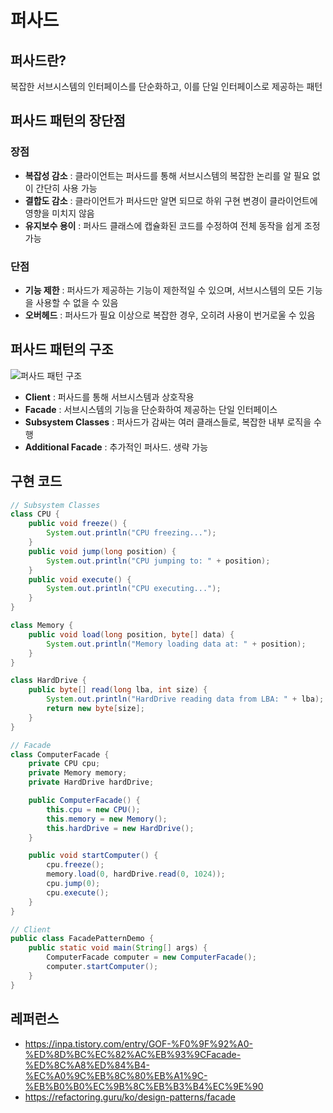 # 퍼사드

## 퍼사드란?
복잡한 서브시스템의 인터페이스를 단순화하고, 이를 단일 인터페이스로 제공하는 패턴

## 퍼사드 패턴의 장단점
### 장점
- **복잡성 감소** : 클라이언트는 퍼사드를 통해 서브시스템의 복잡한 논리를 알 필요 없이 간단히 사용 가능
- **결합도 감소** : 클라이언트가 퍼사드만 알면 되므로 하위 구현 변경이 클라이언트에 영향을 미치지 않음
- **유지보수 용이** : 퍼사드 클래스에 캡슐화된 코드를 수정하여 전체 동작을 쉽게 조정 가능

### 단점
- **기능 제한** : 퍼사드가 제공하는 기능이 제한적일 수 있으며, 서브시스템의 모든 기능을 사용할 수 없을 수 있음
- **오버헤드** : 퍼사드가 필요 이상으로 복잡한 경우, 오히려 사용이 번거로울 수 있음

## 퍼사드 패턴의 구조
![퍼사드 패턴 구조](https://github.com/user-attachments/assets/e7d9d68c-a9a9-4048-87c9-94b867cfe386)

- **Client** : 퍼사드를 통해 서브시스템과 상호작용
- **Facade** : 서브시스템의 기능을 단순화하여 제공하는 단일 인터페이스
- **Subsystem Classes** : 퍼사드가 감싸는 여러 클래스들로, 복잡한 내부 로직을 수행
- **Additional Facade** : 추가적인 퍼사드. 생략 가능

## 구현 코드
```java
// Subsystem Classes
class CPU {
    public void freeze() {
        System.out.println("CPU freezing...");
    }
    public void jump(long position) {
        System.out.println("CPU jumping to: " + position);
    }
    public void execute() {
        System.out.println("CPU executing...");
    }
}

class Memory {
    public void load(long position, byte[] data) {
        System.out.println("Memory loading data at: " + position);
    }
}

class HardDrive {
    public byte[] read(long lba, int size) {
        System.out.println("HardDrive reading data from LBA: " + lba);
        return new byte[size];
    }
}

// Facade
class ComputerFacade {
    private CPU cpu;
    private Memory memory;
    private HardDrive hardDrive;

    public ComputerFacade() {
        this.cpu = new CPU();
        this.memory = new Memory();
        this.hardDrive = new HardDrive();
    }

    public void startComputer() {
        cpu.freeze();
        memory.load(0, hardDrive.read(0, 1024));
        cpu.jump(0);
        cpu.execute();
    }
}

// Client
public class FacadePatternDemo {
    public static void main(String[] args) {
        ComputerFacade computer = new ComputerFacade();
        computer.startComputer();
    }
}

```

## 레퍼런스
- https://inpa.tistory.com/entry/GOF-%F0%9F%92%A0-%ED%8D%BC%EC%82%AC%EB%93%9CFacade-%ED%8C%A8%ED%84%B4-%EC%A0%9C%EB%8C%80%EB%A1%9C-%EB%B0%B0%EC%9B%8C%EB%B3%B4%EC%9E%90
- https://refactoring.guru/ko/design-patterns/facade
